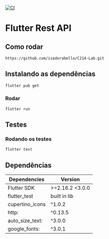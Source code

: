 [![CI](https://github.com/isadorabello/C214-Lab/actions/workflows/CI.yml/badge.svg)](https://github.com/isadorabello/C214-Lab/actions/workflows/CI.yml)

# Flutter Rest API

## Como rodar
```bash
https://github.com/isadorabello/C214-Lab.git
```

## Instalando as dependências
```bash
flutter pub get
```

### Rodar
```bash
flutter run
```

## Testes
### Rodando os testes
```bash
flutter test
```

## Dependências

| **Dependencies** | **Version**  |
|------------------|--------------|
| Flutter SDK      | >=2.16.2 <3.0.0  |
| flutter_test     | built in lib |
|cupertino_icons   | ^1.0.2       |
| http:            | ^0.13.5      |
| auto_size_text:  | ^3.0.0       |
| google_fonts:    | ^3.0.1       |
